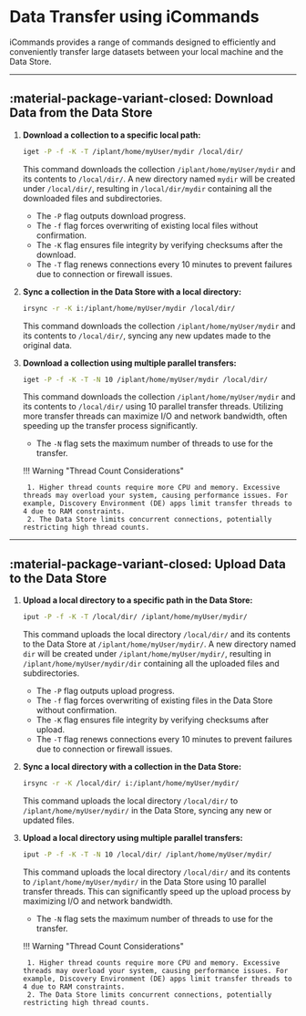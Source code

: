 # Data Transfer using iCommands

iCommands provides a range of commands designed to efficiently and conveniently transfer large datasets between your local machine and the Data Store.

---

## :material-package-variant-closed: Download Data from the Data Store

1. **Download a collection to a specific local path:**
    ```sh
    iget -P -f -K -T /iplant/home/myUser/mydir /local/dir/
    ```

    This command downloads the collection `/iplant/home/myUser/mydir` and its contents to `/local/dir/`. A new directory named `mydir` will be created under `/local/dir/`, resulting in `/local/dir/mydir` containing all the downloaded files and subdirectories.

    - The `-P` flag outputs download progress.
    - The `-f` flag forces overwriting of existing local files without confirmation.
    - The `-K` flag ensures file integrity by verifying checksums after the download.
    - The `-T` flag renews connections every 10 minutes to prevent failures due to connection or firewall issues.

2. **Sync a collection in the Data Store with a local directory:**
    ```sh
    irsync -r -K i:/iplant/home/myUser/mydir /local/dir/
    ```

    This command downloads the collection `/iplant/home/myUser/mydir` and its contents to `/local/dir/`, syncing any new updates made to the original data.

3. **Download a collection using multiple parallel transfers:**
    ```sh
    iget -P -f -K -T -N 10 /iplant/home/myUser/mydir /local/dir/
    ```

    This command downloads the collection `/iplant/home/myUser/mydir` and its contents to `/local/dir/` using 10 parallel transfer threads. Utilizing more transfer threads can maximize I/O and network bandwidth, often speeding up the transfer process significantly.

    - The `-N` flag sets the maximum number of threads to use for the transfer.

    !!! Warning "Thread Count Considerations"

        1. Higher thread counts require more CPU and memory. Excessive threads may overload your system, causing performance issues. For example, Discovery Environment (DE) apps limit transfer threads to 4 due to RAM constraints.
        2. The Data Store limits concurrent connections, potentially restricting high thread counts.

---

## :material-package-variant-closed: Upload Data to the Data Store

1. **Upload a local directory to a specific path in the Data Store:**
    ```sh
    iput -P -f -K -T /local/dir/ /iplant/home/myUser/mydir/
    ```

    This command uploads the local directory `/local/dir/` and its contents to the Data Store at `/iplant/home/myUser/mydir/`. A new directory named `dir` will be created under `/iplant/home/myUser/mydir/`, resulting in `/iplant/home/myUser/mydir/dir` containing all the uploaded files and subdirectories.

    - The `-P` flag outputs upload progress.
    - The `-f` flag forces overwriting of existing files in the Data Store without confirmation.
    - The `-K` flag ensures file integrity by verifying checksums after upload.
    - The `-T` flag renews connections every 10 minutes to prevent failures due to connection or firewall issues.

2. **Sync a local directory with a collection in the Data Store:**
    ```sh
    irsync -r -K /local/dir/ i:/iplant/home/myUser/mydir/
    ```

    This command uploads the local directory `/local/dir/` to `/iplant/home/myUser/mydir/` in the Data Store, syncing any new or updated files.

3. **Upload a local directory using multiple parallel transfers:**
    ```sh
    iput -P -f -K -T -N 10 /local/dir/ /iplant/home/myUser/mydir/
    ```

    This command uploads the local directory `/local/dir/` and its contents to `/iplant/home/myUser/mydir/` in the Data Store using 10 parallel transfer threads. This can significantly speed up the upload process by maximizing I/O and network bandwidth.

    - The `-N` flag sets the maximum number of threads to use for the transfer.

    !!! Warning "Thread Count Considerations"

        1. Higher thread counts require more CPU and memory. Excessive threads may overload your system, causing performance issues. For example, Discovery Environment (DE) apps limit transfer threads to 4 due to RAM constraints.
        2. The Data Store limits concurrent connections, potentially restricting high thread counts.
